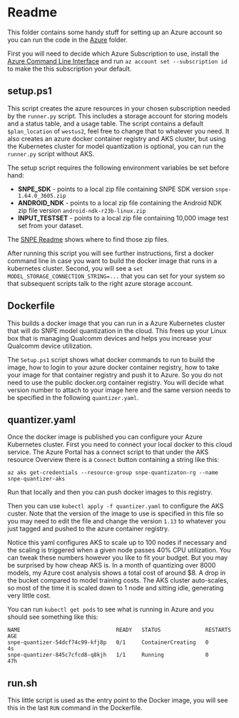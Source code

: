 # Readme

This folder contains some handy stuff for setting up an Azure account so you can run the code
in the [Azure](../azure/readme.md) folder.

First you will need to decide which Azure Subscription to use, install the
[Azure Command Line Interface](https://docs.microsoft.com/en-us/cli/azure/install-azure-cli-windows?tabs=azure-cli)
and run `az account set --subscription id` to make the this subscription your default.

## setup.ps1

This script creates the azure resources in your chosen subscription needed by the `runner.py`
script.  This includes a storage account for storing models and a status table, and a usage table.
The script contains a default `$plan_location` of `westus2`, feel free to change that to whatever
you need.  It also creates an azure docker container registry and AKS cluster, but using the
Kubernetes cluster for model quantization is optional, you can run the `runner.py` script without
AKS.

The setup script requires the following environment variables be set before hand:

- **SNPE_SDK** - points to a local zip file containing SNPE SDK version `snpe-1.64.0_3605.zip`
- **ANDROID_NDK** - points to a local zip file containing the Android NDK zip file version `android-ndk-r23b-linux.zip`
- **INPUT_TESTSET** - points to a local zip file containing 10,000 image test set from your dataset.

The [SNPE Readme](../snpe/readme.md) shows where to find those zip files.

After running this script you will see further instructions, first a docker command line in case you
want to build the docker image that runs in a kubernetes cluster.  Second, you will see a
`set MODEL_STORAGE_CONNECTION_STRING=...` that you can set for your system so that subsequent scripts
talk to the right azure storage account.

## Dockerfile

This builds a docker image that you can run in a Azure Kubernetes cluster that will do SNPE model
quantization in the cloud.  This frees up your Linux box that is managing Qualcomm devices and helps
you increase your Qualcomm device utilization.

The `Setup.ps1` script shows what docker commands to run to build the image, how to login to your
azure docker container registry, how to take your image for that container registry and push it
to Azure.  So you do not need to use the public docker.org container registry.  You will decide
what version number to attach to your image here and the same version needs to be specified in the
following `quantizer.yaml`.

## quantizer.yaml

Once the docker image is published you can configure your Azure Kubernetes cluster. First
you need to connect your local docker to this cloud service.  The Azure Portal has a connect
script to that under the AKS resource Overview there is a `Connect` button containing a string
like this:
```
az aks get-credentials --resource-group snpe-quantizaton-rg --name snpe-quantizer-aks
```
Run that locally and then you can push docker images to this registry.

Then you can use `kubectl apply -f quantizer.yaml` to configure the AKS custer.  Note that the version
of the image to use is specified in this file so you may need to edit the file and change the
version `1.13` to whatever you just tagged and pushed to the azure container registry.

Notice this yaml configures AKS to scale up to 100 nodes if necessary and the scaling is triggered
when a given node passes 40% CPU utilization.  You can tweak these numbers however you like to fit
your budget. But you may be surprised by how cheap AKS is. In a month of quantizing over 8000
models, my Azure cost analysis shows a total cost of around $8. A drop in the bucket compared to
model training costs. The AKS cluster auto-scales, so most of the time it is scaled down to 1 node
and sitting idle, generating very little cost.

You can run `kubectl get pods` to see what is running in Azure and you should see something like this:
```
NAME                              READY   STATUS              RESTARTS   AGE
snpe-quantizer-54dcf74c99-kfj8p   0/1     ContainerCreating   0          4s
snpe-quantizer-845c7cfcd8-q8kjh   1/1     Running             0          47h
```

## run.sh

This little script is used as the entry point to the Docker image, you will see this in the last
`RUN` command in the Dockerfile.
